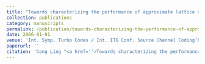 ```yaml
---
title: "Towards characterizing the performance of approximate lattice decoding in MIMO communications"
collection: publications
category: manuscripts
permalink: /publication/towards-characterizing-the-performance-of-approximate-lattice-decoding-in-mimo-communications
date: 2006-01-01
venue: 'Int. Symp. Turbo Codes / Int. ITG Conf. Source Channel Coding’06'
paperurl: ''
citation: 'Cong Ling "<a href=''>Towards characterizing the performance of approximate lattice decoding in MIMO communications</a>", Int. Symp. Turbo Codes / Int. ITG Conf. Source Channel Coding’06, Munich, Germany, Apr. 2006.'
---
```

